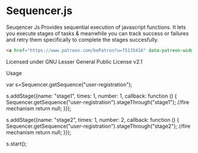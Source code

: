# Sequencer.js
Seuqencer Js Provides sequential execution of javascript functions. It lets you execute stages of tasks & meanwhile you can track success or failures and retry them specifically to complete the stages succesfully.

```html
<a href="https://www.patreon.com/bePatron?u=75135416" data-patreon-widget-type="become-patron-button">Become a Patron!</a><script async src="https://c6.patreon.com/becomePatronButton.bundle.js"></script>
```

Licensed under GNU Lesser General Public License v2.1

Usage

 var s=Sequencer.getSequence("user-registration");
 
 
 s.addStage({name: "stage1", times: 1, number: 1, callback: function () {
 Sequencer.getSequence("user-registration").stageThrough("stage1");  //fire mechanism
 return null;
 }});
 
 s.addStage({name: "stage2", times: 1, number: 2, callback: function () {
 Sequencer.getSequence("user-registration").stageThrough("stage2"); //fire mechanism
 return null;
 }});
 
 s.start();

